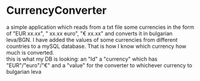 # CurrencyConverter

a simple application which reads from a txt file some currencies in the form of "EUR xx.xx", " xx.xx euro", "€ xx.xx" and converts it in bulgarian leva/BGN.
I have added the values of some currencies from different countries to a mySQL database. That is how I know which currency how much is converted.  
this is what my DB is looking:
an "Id"
a "currency" which has "EUR"/"euro"/"€"
and a "value" for the converter to whichever currency to bulgarian leva
